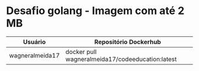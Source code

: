 # Desafio golang - Imagem com até 2 MB

| Usuário | Repositório Dockerhub |
| ------- | --------------------- |
| wagneralmeida17 | docker pull wagneralmeida17/codeeducation:latest |